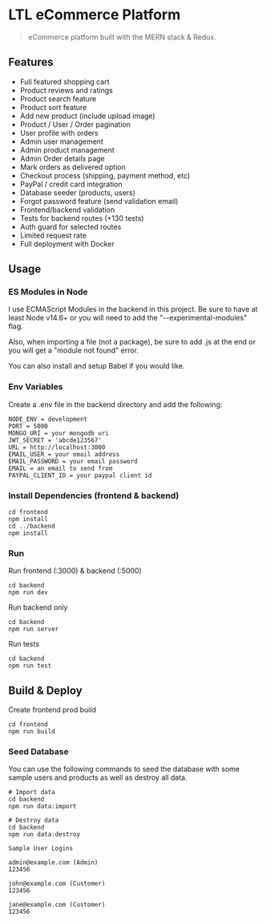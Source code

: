 # LTL eCommerce Platform

> eCommerce platform built with the MERN stack & Redux.

## Features

- Full featured shopping cart
- Product reviews and ratings
- Product search feature
- Product sort feature
- Add new product (include upload image)
- Product / User / Order pagination
- User profile with orders
- Admin user management
- Admin product management
- Admin Order details page
- Mark orders as delivered option
- Checkout process (shipping, payment method, etc)
- PayPal / credit card integration
- Database seeder (products, users)
- Forgot password feature (send validation email)
- Frontend/backend validation
- Tests for backend routes (+130 tests)
- Auth guard for selected routes
- Limited request rate
- Full deployment with Docker 

## Usage

### ES Modules in Node

I use ECMAScript Modules in the backend in this project. Be sure to have at least Node v14.6+ or you will need to add the "--experimental-modules" flag.

Also, when importing a file (not a package), be sure to add .js at the end or you will get a "module not found" error.

You can also install and setup Babel if you would like.

### Env Variables

Create a .env file in the backend directory and add the following:

```
NODE_ENV = development
PORT = 5000
MONGO_URI = your mongodb uri
JWT_SECRET = 'abcde123567'
URL = http://localhost:3000
EMAIL_USER = your email address
EMAIL_PASSWORD = your email password
EMAIL = an email to send from
PAYPAL_CLIENT_ID = your paypal client id
```

### Install Dependencies (frontend & backend)

```
cd frontend
npm install
cd ../backend
npm install
```

### Run

Run frontend (:3000) & backend (:5000)

```
cd backend
npm run dev
```

Run backend only

```
cd backend
npm run server
```

Run tests

```
cd backend
npm run test
```

## Build & Deploy

Create frontend prod build

```
cd frontend
npm run build
```

### Seed Database

You can use the following commands to seed the database with some sample users and products as well as destroy all data.

```
# Import data
cd backend
npm run data:import

# Destroy data
cd backend
npm run data:destroy
```

```
Sample User Logins

admin@example.com (Admin)
123456

john@example.com (Customer)
123456

jane@example.com (Customer)
123456
```
